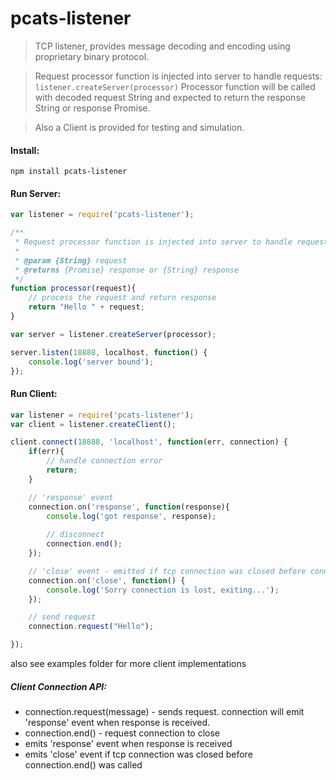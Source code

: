pcats-listener
=================
> TCP listener, provides message decoding and encoding using proprietary binary protocol.

> Request processor function is injected into server to handle requests: ```listener.createServer(processor)``` 
Processor function will be called with decoded request String and expected to return the response String or response Promise.

> Also a Client is provided for testing and simulation.

#### Install: 
```
npm install pcats-listener
```

#### Run Server:
```js
var listener = require('pcats-listener');

/**
 * Request processor function is injected into server to handle requests.
 *
 * @param {String} request
 * @returns {Promise} response or {String} response
 */
function processor(request){
    // process the request and return response
    return "Hello " + request;
}

var server = listener.createServer(processor);

server.listen(18888, localhost, function() {
    console.log('server bound');
});
```

#### Run Client:
```js
var listener = require('pcats-listener');
var client = listener.createClient();

client.connect(18888, 'localhost', function(err, connection) {
    if(err){
        // handle connection error
        return;
    }

    // 'response' event
    connection.on('response', function(response){
        console.log('got response', response);
        
        // disconnect
        connection.end();
    });

    // 'close' event - emitted if tcp connection was closed before connection.end() was called
    connection.on('close', function() {
        console.log('Sorry connection is lost, exiting...');
    });

    // send request
    connection.request("Hello");

});

```
also see examples folder for more client implementations

##### Client Connection API:
- connection.request(message) - sends request. connection will emit 'response' event when response is received.
- connection.end() - request connection to close
- emits 'response' event when response is received
- emits 'close' event if tcp connection was closed before connection.end() was called


